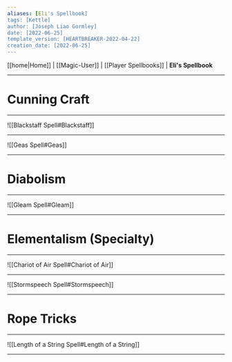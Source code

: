 ```yaml
---
aliases: [Eli's Spellbook]
tags: [Kettle]
author: [Joseph Liao Gormley]
date: [2022-06-25]
template_version: [HEARTBREAKER-2022-04-22]
creation_date: [2022-06-25]
---
```

<!-- Home | Character Creation | -->
[[home|Home]] | [[Magic-User]] | [[Player Spellbooks]] | **Eli's Spellbook**
___
# Cunning Craft
___
![[Blackstaff Spell#Blackstaff]]
 ___
![[Geas Spell#Geas]]
___
# Diabolism
___
![[Gleam Spell#Gleam]]
___
# Elementalism (Specialty)
___
![[Chariot of Air Spell#Chariot of Air]]
___
![[Stormspeech Spell#Stormspeech]]
___
# Rope Tricks
___
![[Length of a String Spell#Length of a String]]
___
<!--*See also:* 
*References:*
*Source:* -->
<!-- Sources, read more, links, etc. -->
<!-- *Source: Entry by [[Mike Maxin]].* -->
<!-- Leave an empty line at the end, otherwise Exporter complains. -->
